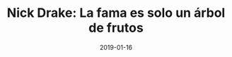 ---
layout: post
title: "Nick Drake: La fama es solo un árbol de frutos"
date: "2019-01-16"
external_url: https://tintaenlascintas.co/post/nick-dracke
category: "Tinta en las Cintas"
---